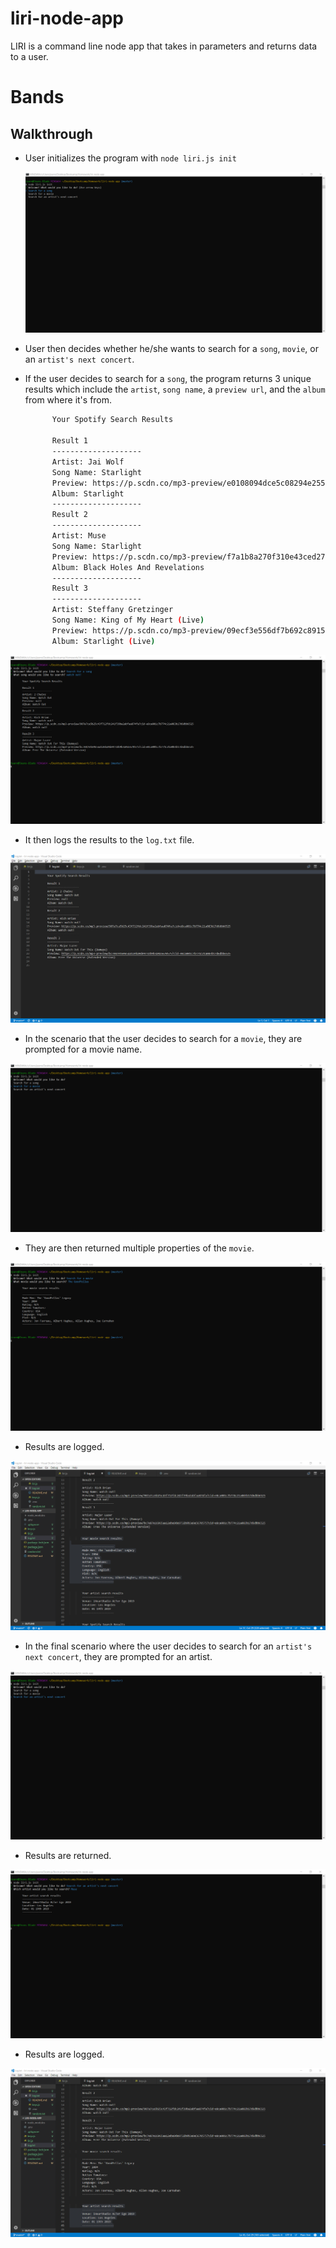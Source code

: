 # liri-node-app
LIRI is a command line node app that takes in parameters and returns data to a user. 

# Bands

## Walkthrough

* User initializes the program with `node liri.js init`

  ![Image of Initialization](https://raw.githubusercontent.com/jeannchung/liri-node-app/master/images/init.png)

* User then decides whether he/she wants to search for a `song`, `movie`, or an `artist's next concert`.

* If the user decides to search for a `song`, the program returns 3 unique results which include the `artist`, `song name`, a `preview url`, and the `album` from where it's from.

  ```bash
        Your Spotify Search Results

        Result 1
        --------------------
        Artist: Jai Wolf
        Song Name: Starlight
        Preview: https://p.scdn.co/mp3-preview/e0108094dce5c08294e25575cd2fea5c90727c77?cid=e8ca001c7b774c21a083b17d6dbb6525
        Album: Starlight
        --------------------
        Result 2
        --------------------
        Artist: Muse
        Song Name: Starlight
        Preview: https://p.scdn.co/mp3-preview/f7a1b8a270f310e43ced2720c9af5f29f6476b79?cid=e8ca001c7b774c21a083b17d6dbb6525
        Album: Black Holes And Revelations
        --------------------
        Result 3
        --------------------
        Artist: Steffany Gretzinger
        Song Name: King of My Heart (Live)
        Preview: https://p.scdn.co/mp3-preview/09ecf3e556df7b692c8915859e5f9e3db2af25e4?cid=e8ca001c7b774c21a083b17d6dbb6525
        Album: Starlight (Live)
  ```
![Image of result retrieval](https://raw.githubusercontent.com/jeannchung/liri-node-app/master/images/result1.png)

* It then logs the results to the `log.txt` file.

![Image of result logging](https://raw.githubusercontent.com/jeannchung/liri-node-app/master/images/resultlog1.png)

* In the scenario that the user decides to search for a `movie`, they are prompted for a movie name.

 ![Image of movie search prompt](https://raw.githubusercontent.com/jeannchung/liri-node-app/master/images/movieprompt.png)

* They are then returned multiple properties of the `movie`.

![Image of movie search results](https://raw.githubusercontent.com/jeannchung/liri-node-app/master/images/movieresults.png)

* Results are logged.

![Image of logging movie search result](https://raw.githubusercontent.com/jeannchung/liri-node-app/master/images/movieresultslog.png)

* In the final scenario where the user decides to search for an `artist's next concert`, they are prompted for an artist.

![Image of artist concert prompt](https://raw.githubusercontent.com/jeannchung/liri-node-app/master/images/concertprompt.png)

* Results are returned.

![Image of artist concert results](https://raw.githubusercontent.com/jeannchung/liri-node-app/master/images/concertresults.png)

* Results are logged.

![Image of logging artist concert results](https://raw.githubusercontent.com/jeannchung/liri-node-app/master/images/concertresultslog.png)
